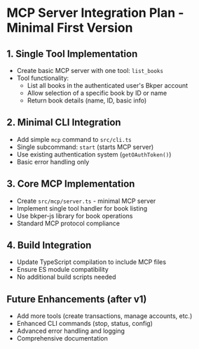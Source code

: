 # MCP Server Integration Plan - Minimal First Version

## 1. Single Tool Implementation
- Create basic MCP server with one tool: `list_books`
- Tool functionality:
  - List all books in the authenticated user's Bkper account
  - Allow selection of a specific book by ID or name
  - Return book details (name, ID, basic info)

## 2. Minimal CLI Integration
- Add simple `mcp` command to `src/cli.ts`
- Single subcommand: `start` (starts MCP server)
- Use existing authentication system (`getOAuthToken()`)
- Basic error handling only

## 3. Core MCP Implementation
- Create `src/mcp/server.ts` - minimal MCP server
- Implement single tool handler for book listing
- Use bkper-js library for book operations
- Standard MCP protocol compliance

## 4. Build Integration
- Update TypeScript compilation to include MCP files
- Ensure ES module compatibility
- No additional build scripts needed

## Future Enhancements (after v1)
- Add more tools (create transactions, manage accounts, etc.)
- Enhanced CLI commands (stop, status, config)
- Advanced error handling and logging
- Comprehensive documentation
